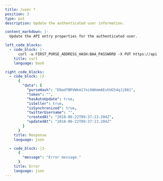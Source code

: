 ```yaml
---
title: /user *
position: 3
type: put
description: Update the authenticated user information.

content_markdown: |-
  Update the API entry properties for the authenticated user.

left_code_blocks:
  - code_block: |-
      curl -u FIRST_PURSE_ADDRESS_HASH:BAA_PASSWORD -X PUT https://api.electraproject.org/user
    title: curl
    language: bash

right_code_blocks:
  - code_block: |2-
      {
        "data": {
          "purseHash": "ENadfBRVWkm17ni9AKmmAEvhUG54qJjB8J",
          "token": "",
          "hasAutoUpdate": true,
          "isSeller": true,
          "isSynchronized": true,
          "twitterUsername": "",
          "createdAt": "2018-06-22T09:37:13.204Z",
          "updatedAt": "2018-06-22T09:37:13.204Z"
        }
      }
    title: Response
    language: json

  - code_block: |2-
      {
        "message": "Error message."
      }
    title: Error
    language: json
---
```

